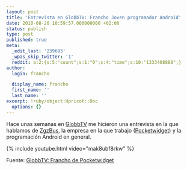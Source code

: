 ```yaml
---
layout: post
title: 'Entrevista en GlobbTV: Francho Joven programador Android'
date: 2010-08-20 10:59:57.000000000 +02:00
status: publish
type: post
published: true
meta:
  _edit_last: '239693'
  _wpas_skip_twitter: '1'
  reddit: a:2:{s:5:"count";s:1:"0";s:4:"time";s:10:"1333408888";}
author:
  login: francho

  display_name: francho
  first_name: ''
  last_name: ''
excerpt: !ruby/object:Hpricot::Doc
  options: {}
---
```

Hace unas semanas en [GlobbTV](http://www.globbtv.com/175/videos/Francho-Joven,-de-Pocket-Widget) me hicieron una entrevista en la que hablamos de [ZgzBus](http://francho.org/lab/zgzbus/), la empresa en la que trabajo ([Pocketwidget)](http://www.pocketwidget.com/) y la programación Android en general.

{% include youtube.html video="mak8ubf8rkw" %}

Fuente: [GlobbTV: Francho de Pocketwidget](http://www.globbtv.com/175/videos/Francho-Joven,-de-Pocket-Widget)
